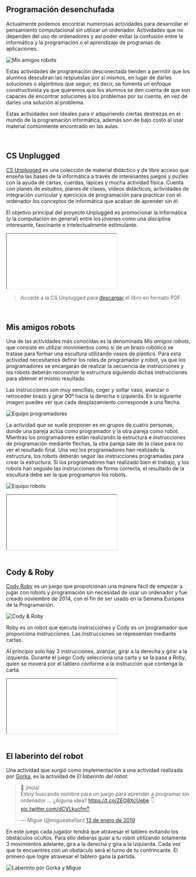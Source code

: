## Programación desenchufada

Actualmente podemos encontrar numerosas actividades para desarrollar el pensamiento computacional sin utilizar un ordenador. Actividades que no dependen del uso de ordenadores y así poder evitar la confusión entre la informática y la programación o el aprendizaje de programas de aplicaciones.

![](img/vasos.jpg "Mis amigos robots")

Estas actividades de programación desconectada tienden a permitir que los alumnos descubran las respuestas por sí mismos, en lugar de darles soluciones o algoritmos que seguir, es decir, se fomenta un enfoque constructivista ya que queremos que los alumnos se den cuenta de que son capaces de encontrar soluciones a los problemas por su cuenta, en vez de darles una solución al problema.

Estas actividades son ideales para ir adquiriendo ciertas destrezas en el mundo de la programación informática, además son de bajo costo al usar material comúnmente encontrado en las aulas.



<br />



## CS Unplugged

<a target="_blank" href="https://csunplugged.org/es/">CS Unplugged</a> es una colección de material didáctico y de libre acceso que enseña las bases de la informática a través de interesantes juegos y puzles con la ayuda de cartas, cuerdas, lápices y mucha actividad física. Cuenta con planes de estudios, planes de clases, vídeos didácticos, actividades de integración curricular y ejercicios de programación para practicar con el ordenador los conceptos de informática que acaban de aprender sin él. 

El objetivo principal del proyecto Unplugged es promocionar la Informática (y la computación en general) entre los jóvenes como una disciplina interesante, fascinante e intelectualmente estimulante. 

<div class="iframe">
  <iframe src="//www.youtube.com/embed/KOYy4kyLEHs" allowfullscreen></iframe>
</div>

> Accede a la CS Unplugged para <a target="_blank" href="https://classic.csunplugged.org/books/">descargar</a> el libro en formato PDF.



<br />



## Mis amigos robots

Una de las actividades más conocidas es la denominada *Mis amigos robots*, que consiste en utilizar movimientos como si de un brazo robótico se tratase para formar una escultura utilizando vasos de plástico. Para esta actividad necesitamos definir los roles de programador y robot, ya que los programadores se encargarán de realizar la secuencia de instrucciones y los robots deberán reconstruir la estructura siguiendo dichas instrucciones para obtener el mismo resultado.

Las instrucciones son muy sencillas; coger y soltar vaso, avanzar o retroceder brazo y girar 90º hacia la derecha o izquierda. En la siguiente imagen puedes ver que cada desplazamiento corresponde a una flecha.

![](img/vasos-programadores.jpg "Equipo programadores")

La actividad que se suele proponer es en grupos de cuatro personas, donde una pareja actúa como programador y la otra pareja como robot. Mientras los programadores están realizando la estructura e instrucciones de programación mediante flechas, la otra pareja sale de la clase para no ver el resultado final. Una vez los programadores han realizado la estructura, los robots deberán seguir las instrucciones programadas para crear la estructura. Si los programadores han realizado bien el trabajo, y los robots han seguido las instrucciones de forma correcta, el resultado de la escultura debe ser la que programaron los robots.

![](img/vasos-robots.jpg "Equipo robots")

<div class="iframe">
  <iframe src="//www.youtube.com/embed/l7FwWt16IY4" allowfullscreen></iframe>
</div>



<br />



## Cody & Roby

<a target="_blank" href="http://codeweek.it/cody-roby-en/">Cody Roby</a> es un juego que proporcionan una manera fácil de empezar a jugar con robots y programación sin necesidad de usar un ordenador y fue creado noviembre de 2014, con el fin de ser usado en la Semana Europea de la Programación.

![](img/codyroby.jpg "Cody & Roby")

Roby es un robot que ejecuta instrucciones y Cody es un programador que proporciona instrucciones. Las instrucciones se representan mediante cartas. 

Al principio solo hay 3 instrucciones, avanzar, girar a la derecha y girar a la izquierda. Durante el juego Cody selecciona una carta y se la pasa a Roby, quien se moverá por el tablero conforme a la instrucción que contenga la carta.

<div class="iframe">
  <iframe src="//www.youtube.com/embed/JiGjrOwOz6Y" allowfullscreen></iframe>
</div>



<br />


## El laberinto del robot

Una actividad que surgió como implementación a una actividad realizada por <a target="_blank" href="https://twitter.com/Gorkaprofe/status/1079352225430978562">Gorka</a>, es la actividad de *El laberinto del robot*.

<blockquote class="twitter-tweet" data-lang="es"><p lang="es" dir="ltr">👋 ¡Hola!<br>Estoy buscando nombre para un juego para aprender a programar sin ordenador ... ¿Alguna idea? <a href="https://t.co/ZEO8XcUebe">https://t.co/ZEO8XcUebe</a> 👇 <a href="https://t.co/dCVLkucfmT">pic.twitter.com/dCVLkucfmT</a></p>&mdash; Migue (@migueabellan) <a href="https://twitter.com/migueabellan/status/1084519211404279809?ref_src=twsrc%5Etfw">13 de enero de 2019</a></blockquote>
<script async src="https://platform.twitter.com/widgets.js" charset="utf-8"></script>

En este juego cada jugador tendrá que atravesar el tablero evitando los obstáculos ocultos. Para ello deberás guiar a tu robot utilizando solamente 3 movimientos adelante, gira a la derecha y gira a la izquierda. Cada vez que te encuentres con un obstáculo será el turno de tu contrincante. El primero que logre atravesar el tablero gana la partida.

![](img/laberinto.jpg "Laberinto por Gorka y Migue")
